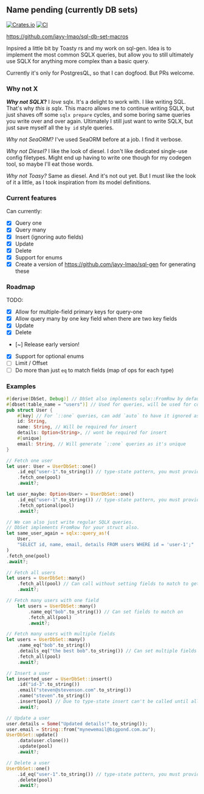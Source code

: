## Name pending (currently DB sets)

[![Crates.io](https://img.shields.io/crates/v/db-set-macros)](https://crates.io/crates/db-set-macros)
[![CI](https://github.com/jayy-lmao/sql-db-set-macros/actions/workflows/ci.yml/badge.svg?branch=main)](https://github.com/jayy-lmao/sql-db-set-macros/actions?query=branch%3Amain)


https://github.com/jayy-lmao/sql-db-set-macros

Inpsired a little bit by Toasty rs and my work on sql-gen.
Idea is to implement the most common SQLX queries, but allow you to still ultimately use SQLX for anything more complex than a basic query.

Currently it's only for PostgresQL, so that I can dogfood. But PRs welcome.

### Why not X

**_Why not SQLX_?**
I _love_ sqlx. It's a delight to work with. I like writing SQL.
That's why _this is sqlx_. This macro allows me to continue writing SQLX, but just shaves off some `sqlx prepare` cycles, and some boring same queries you write over and over again.
Ultimately I still just want to write SQLX, but just save myself all the `by id` style queries.


*Why not SeaORM?*
I've used SeaORM before at a job. I find it verbose.

*Why not Diesel?*
I like the look of diesel. I don't like dedicated single-use config filetypes.
Might end up having to write one though for my codegen tool, so maybe I'll eat those words.

*Why not Toasy?*
Same as diesel. And it's not out yet. But I must like the look of it a little, as I took inspiration from its model definitions.

### Current features

Can currently:
- [x] Query one
- [x] Query many
- [x] Insert (ignoring auto fields)
- [x] Update
- [x] Delete
- [x] Support for enums
- [x] Create a version of https://github.com/jayy-lmao/sql-gen for generating these

### Roadmap

TODO:
- [x] Allow for multiple-field primary keys for query-one
- [x] Allow query many by one key field when there are two key fields
- [x] Update
- [x] Delete
- [~] Release early version!
- [x] Support for optional enums
- [ ] Limit / Offset
- [ ] Do more than just `eq` to match fields (map of ops for each type)

### Examples

```rs
#[derive(DbSet, Debug)] // DbSet also implements sqlx::FromRow by default
#[dbset(table_name = "users")] // Used for queries, will be used for codegen
pub struct User {
    #[key] // For `::one` queries, can add `auto` to have it ignored as required for inserts.
    id: String,
    name: String, // Will be required for insert
    details: Option<String>, // wont be required for insert
    #[unique]
    email: String, // Will generate `::one` queries as it's unique
}

// Fetch one user
let user: User = UserDbSet::one()
    .id_eq("user-1".to_string()) // type-state pattern, you must provide a key or unique field to be able to call fetch_one
    .fetch_one(pool)
    .await?;

let user_maybe: Option<User> = UserDbSet::one()
    .id_eq("user-1".to_string()) // type-state pattern, you must provide a key or unique field to be able to call fetch_one
    .fetch_optional(pool)
    .await?;

// We can also just write regular SQLX queries.
// DbSet implements FromRow for your struct also.
let same_user_again = sqlx::query_as!(
    User,
    "SELECT id, name, email, details FROM users WHERE id = 'user-1';"
)
.fetch_one(pool)
.await?;

// Fetch all users
let users = UserDbSet::many()
    .fetch_all(pool) // Can call without setting fields to match to get all results
    .await?;

// Fetch many users with one field
    let users = UserDbSet::many()
        .name_eq("bob".to_string()) // Can set fields to match on
        .fetch_all(pool)
        .await?;

// Fetch many users with multiple fields
let users = UserDbSet::many()
    .name_eq("bob".to_string())
    .details_eq("the best bob".to_string()) // Can set multiple fields to match on
    .fetch_all(pool)
    .await?;

// Insert a user
let inserted_user = UserDbSet::insert()
    .id("id-3".to_string())
    .email("steven@stevenson.com".to_string())
    .name("steven".to_string())
    .insert(pool) // Due to type-state insert can't be called until all non-nullable (besides auto)  fields have been set
    .await?;

// Update a user
user.details = Some("Updated details!".to_string());
user.email = String::from("mynewemail@bigpond.com.au");
UserDbSet::update()
    .data(user.clone())
    .update(pool)
    .await?;

// Delete a user
UserDbSet::one()
    .id_eq("user-1".to_string()) // type-state pattern, you must provide a key or unique field to be able to call fetch_one
    .delete(pool)
    .await?;
```


